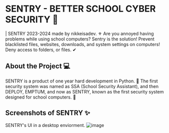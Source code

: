 # SENTRY - BETTER SCHOOL CYBER SECURITY 👾
| SENTRY 2023-2024 made by nikkeisadev. ⚜
Are you annoyed having problems while using school computers? Sentry is the solution! Prevent blacklisted files, websites, downloads, and system settings on computers! Deny access to folders, or files. ✔
## About the Project 💻
SENTRY is a product of one year hard development in Python. 🎉 The first security system was named as SSA (School Security Assistant), and then DEPLOY, EMPTUM, and now as SENTRY, known as the first security system designed for school computers. 🌌
## Screenshots of SENTRY ✨
SENTRY's UI in a desktop enviorment.
![image](https://github.com/nikkeisadev/Sentry/assets/137056695/8efaee84-5cbf-465b-8b51-fc61abd40cdd)
